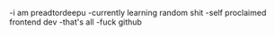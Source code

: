 -i am preadtordeepu
-currently learning random shit
-self proclaimed frontend dev
-that's all
-fuck github
